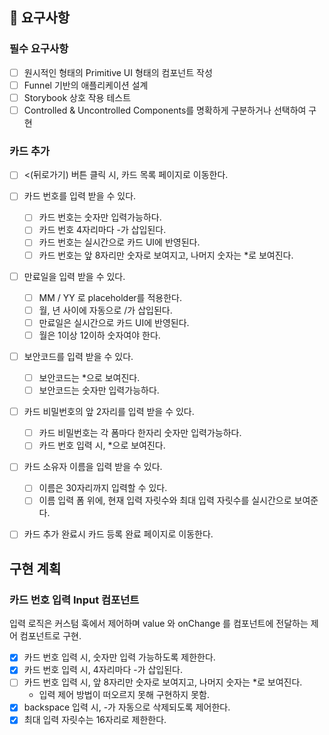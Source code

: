 ## 📌 요구사항

### 필수 요구사항

- [ ] 원시적인 형태의 Primitive UI 형태의 컴포넌트 작성
- [ ] Funnel 기반의 애플리케이션 설계
- [ ] Storybook 상호 작용 테스트
- [ ] Controlled & Uncontrolled Components를 명확하게 구분하거나 선택하여 구현

### 카드 추가

- [ ] <(뒤로가기) 버튼 클릭 시, 카드 목록 페이지로 이동한다.

- [ ] 카드 번호를 입력 받을 수 있다.

  - [ ] 카드 번호는 숫자만 입력가능하다.
  - [ ] 카드 번호 4자리마다 -가 삽입된다.
  - [ ] 카드 번호는 실시간으로 카드 UI에 반영된다.
  - [ ] 카드 번호는 앞 8자리만 숫자로 보여지고, 나머지 숫자는 \*로 보여진다.

- [ ] 만료일을 입력 받을 수 있다.

  - [ ] MM / YY 로 placeholder를 적용한다.
  - [ ] 월, 년 사이에 자동으로 /가 삽입된다.
  - [ ] 만료일은 실시간으로 카드 UI에 반영된다.
  - [ ] 월은 1이상 12이하 숫자여야 한다.

- [ ] 보안코드를 입력 받을 수 있다.

  - [ ] 보안코드는 \*으로 보여진다.
  - [ ] 보안코드는 숫자만 입력가능하다.

- [ ] 카드 비밀번호의 앞 2자리를 입력 받을 수 있다.

  - [ ] 카드 비밀번호는 각 폼마다 한자리 숫자만 입력가능하다.
  - [ ] 카드 번호 입력 시, \*으로 보여진다.

- [ ] 카드 소유자 이름을 입력 받을 수 있다.

  - [ ] 이름은 30자리까지 입력할 수 있다.
  - [ ] 이름 입력 폼 위에, 현재 입력 자릿수와 최대 입력 자릿수를 실시간으로 보여준다.

- [ ] 카드 추가 완료시 카드 등록 완료 페이지로 이동한다.


## 구현 계획

### 카드 번호 입력 Input 컴포넌트

입력 로직은 커스텀 훅에서 제어하며 value 와 onChange 를 컴포넌트에 전달하는 제어 컴포넌트로 구현.

- [x] 카드 번호 입력 시, 숫자만 입력 가능하도록 제한한다.
- [x] 카드 번호 입력 시, 4자리마다 -가 삽입된다.
- [ ] 카드 번호 입력 시, 앞 8자리만 숫자로 보여지고, 나머지 숫자는 \*로 보여진다.
  - 입력 제어 방법이 떠오르지 못해 구현하지 못함.
- [x] backspace 입력 시, -가 자동으로 삭제되도록 제어한다.
- [x] 최대 입력 자릿수는 16자리로 제한한다.
